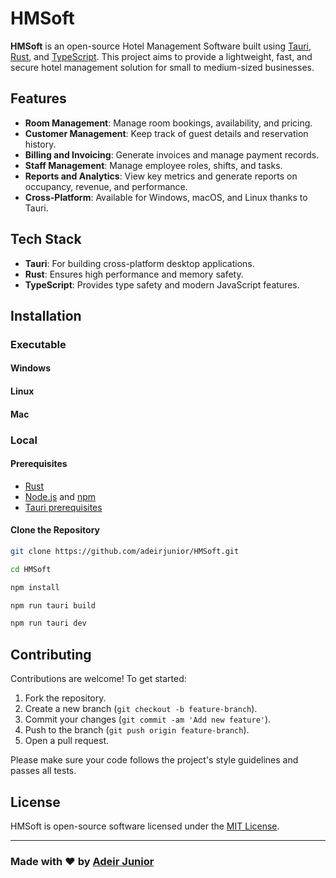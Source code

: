# HMSoft

**HMSoft** is an open-source Hotel Management Software built using [Tauri](https://tauri.app/), [Rust](https://www.rust-lang.org/), and [TypeScript](https://www.typescriptlang.org/). This project aims to provide a lightweight, fast, and secure hotel management solution for small to medium-sized businesses.

## Features

- **Room Management**: Manage room bookings, availability, and pricing.
- **Customer Management**: Keep track of guest details and reservation history.
- **Billing and Invoicing**: Generate invoices and manage payment records.
- **Staff Management**: Manage employee roles, shifts, and tasks.
- **Reports and Analytics**: View key metrics and generate reports on occupancy, revenue, and performance.
- **Cross-Platform**: Available for Windows, macOS, and Linux thanks to Tauri.

## Tech Stack

- **Tauri**: For building cross-platform desktop applications.
- **Rust**: Ensures high performance and memory safety.
- **TypeScript**: Provides type safety and modern JavaScript features.
  
## Installation

### Executable

#### Windows

#### Linux

#### Mac

### Local

#### Prerequisites

- [Rust](https://www.rust-lang.org/tools/install)
- [Node.js](https://nodejs.org/) and [npm](https://www.npmjs.com/get-npm)
- [Tauri prerequisites](https://tauri.app/v1/guides/getting-started/prerequisites)

#### Clone the Repository

```bash
git clone https://github.com/adeirjunior/HMSoft.git
```

```bash
cd HMSoft
```

```bash
npm install
```

```bash
npm run tauri build
```

```bash
npm run tauri dev
```

## Contributing

Contributions are welcome! To get started:

1. Fork the repository.
2. Create a new branch (`git checkout -b feature-branch`).
3. Commit your changes (`git commit -am 'Add new feature'`).
4. Push to the branch (`git push origin feature-branch`).
5. Open a pull request.

Please make sure your code follows the project's style guidelines and passes all tests.

## License

HMSoft is open-source software licensed under the [MIT License](LICENSE).

---

### Made with ❤️ by [Adeir Junior](https://adeir.me)
